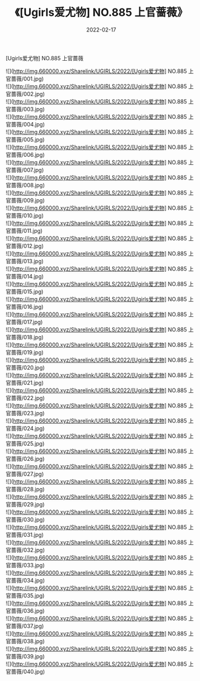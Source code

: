 ﻿---
layout: post
title:  《[Ugirls爱尤物] NO.885 上官蔷薇》
date:   2022-02-17
img: http://img.660000.xyz/Sharelink/UGIRLS/2022/[Ugirls爱尤物] NO.885 上官蔷薇/000.jpg
categories: [美女, 清纯, 唯美]
---

[Ugirls爱尤物] NO.885 上官蔷薇

 ![](http://img.660000.xyz/Sharelink/UGIRLS/2022/[Ugirls爱尤物] NO.885 上官蔷薇/001.jpg) <br>![](http://img.660000.xyz/Sharelink/UGIRLS/2022/[Ugirls爱尤物] NO.885 上官蔷薇/002.jpg) <br>![](http://img.660000.xyz/Sharelink/UGIRLS/2022/[Ugirls爱尤物] NO.885 上官蔷薇/003.jpg) <br>![](http://img.660000.xyz/Sharelink/UGIRLS/2022/[Ugirls爱尤物] NO.885 上官蔷薇/004.jpg) <br>![](http://img.660000.xyz/Sharelink/UGIRLS/2022/[Ugirls爱尤物] NO.885 上官蔷薇/005.jpg) <br>![](http://img.660000.xyz/Sharelink/UGIRLS/2022/[Ugirls爱尤物] NO.885 上官蔷薇/006.jpg) <br>![](http://img.660000.xyz/Sharelink/UGIRLS/2022/[Ugirls爱尤物] NO.885 上官蔷薇/007.jpg) <br>![](http://img.660000.xyz/Sharelink/UGIRLS/2022/[Ugirls爱尤物] NO.885 上官蔷薇/008.jpg) <br>![](http://img.660000.xyz/Sharelink/UGIRLS/2022/[Ugirls爱尤物] NO.885 上官蔷薇/009.jpg) <br>![](http://img.660000.xyz/Sharelink/UGIRLS/2022/[Ugirls爱尤物] NO.885 上官蔷薇/010.jpg) <br>![](http://img.660000.xyz/Sharelink/UGIRLS/2022/[Ugirls爱尤物] NO.885 上官蔷薇/011.jpg) <br>![](http://img.660000.xyz/Sharelink/UGIRLS/2022/[Ugirls爱尤物] NO.885 上官蔷薇/012.jpg) <br>![](http://img.660000.xyz/Sharelink/UGIRLS/2022/[Ugirls爱尤物] NO.885 上官蔷薇/013.jpg) <br>![](http://img.660000.xyz/Sharelink/UGIRLS/2022/[Ugirls爱尤物] NO.885 上官蔷薇/014.jpg) <br>![](http://img.660000.xyz/Sharelink/UGIRLS/2022/[Ugirls爱尤物] NO.885 上官蔷薇/015.jpg) <br>![](http://img.660000.xyz/Sharelink/UGIRLS/2022/[Ugirls爱尤物] NO.885 上官蔷薇/016.jpg) <br>![](http://img.660000.xyz/Sharelink/UGIRLS/2022/[Ugirls爱尤物] NO.885 上官蔷薇/017.jpg) <br>![](http://img.660000.xyz/Sharelink/UGIRLS/2022/[Ugirls爱尤物] NO.885 上官蔷薇/018.jpg) <br>![](http://img.660000.xyz/Sharelink/UGIRLS/2022/[Ugirls爱尤物] NO.885 上官蔷薇/019.jpg) <br>![](http://img.660000.xyz/Sharelink/UGIRLS/2022/[Ugirls爱尤物] NO.885 上官蔷薇/020.jpg) <br>![](http://img.660000.xyz/Sharelink/UGIRLS/2022/[Ugirls爱尤物] NO.885 上官蔷薇/021.jpg) <br>![](http://img.660000.xyz/Sharelink/UGIRLS/2022/[Ugirls爱尤物] NO.885 上官蔷薇/022.jpg) <br>![](http://img.660000.xyz/Sharelink/UGIRLS/2022/[Ugirls爱尤物] NO.885 上官蔷薇/023.jpg) <br>![](http://img.660000.xyz/Sharelink/UGIRLS/2022/[Ugirls爱尤物] NO.885 上官蔷薇/024.jpg) <br>![](http://img.660000.xyz/Sharelink/UGIRLS/2022/[Ugirls爱尤物] NO.885 上官蔷薇/025.jpg) <br>![](http://img.660000.xyz/Sharelink/UGIRLS/2022/[Ugirls爱尤物] NO.885 上官蔷薇/026.jpg) <br>![](http://img.660000.xyz/Sharelink/UGIRLS/2022/[Ugirls爱尤物] NO.885 上官蔷薇/027.jpg) <br>![](http://img.660000.xyz/Sharelink/UGIRLS/2022/[Ugirls爱尤物] NO.885 上官蔷薇/028.jpg) <br>![](http://img.660000.xyz/Sharelink/UGIRLS/2022/[Ugirls爱尤物] NO.885 上官蔷薇/029.jpg) <br>![](http://img.660000.xyz/Sharelink/UGIRLS/2022/[Ugirls爱尤物] NO.885 上官蔷薇/030.jpg) <br>![](http://img.660000.xyz/Sharelink/UGIRLS/2022/[Ugirls爱尤物] NO.885 上官蔷薇/031.jpg) <br>![](http://img.660000.xyz/Sharelink/UGIRLS/2022/[Ugirls爱尤物] NO.885 上官蔷薇/032.jpg) <br>![](http://img.660000.xyz/Sharelink/UGIRLS/2022/[Ugirls爱尤物] NO.885 上官蔷薇/033.jpg) <br>![](http://img.660000.xyz/Sharelink/UGIRLS/2022/[Ugirls爱尤物] NO.885 上官蔷薇/034.jpg) <br>![](http://img.660000.xyz/Sharelink/UGIRLS/2022/[Ugirls爱尤物] NO.885 上官蔷薇/035.jpg) <br>![](http://img.660000.xyz/Sharelink/UGIRLS/2022/[Ugirls爱尤物] NO.885 上官蔷薇/036.jpg) <br>![](http://img.660000.xyz/Sharelink/UGIRLS/2022/[Ugirls爱尤物] NO.885 上官蔷薇/037.jpg) <br>![](http://img.660000.xyz/Sharelink/UGIRLS/2022/[Ugirls爱尤物] NO.885 上官蔷薇/038.jpg) <br>![](http://img.660000.xyz/Sharelink/UGIRLS/2022/[Ugirls爱尤物] NO.885 上官蔷薇/039.jpg) <br>![](http://img.660000.xyz/Sharelink/UGIRLS/2022/[Ugirls爱尤物] NO.885 上官蔷薇/040.jpg) <br>